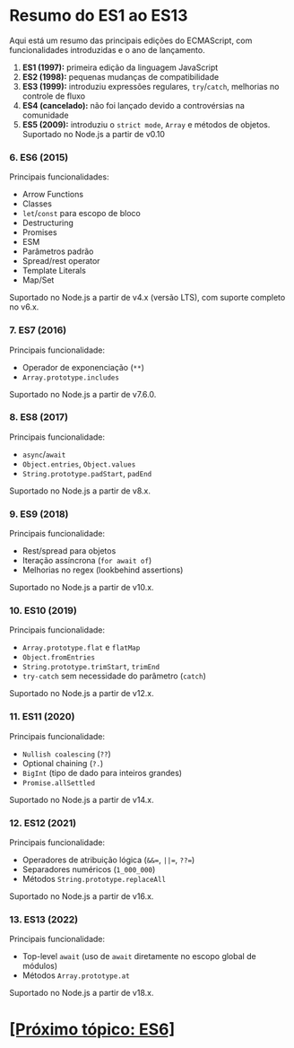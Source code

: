 # Resumo do ES1 ao ES13

Aqui está um resumo das principais edições do ECMAScript, com funcionalidades introduzidas e o ano de lançamento.

1. **ES1 (1997):** primeira edição da linguagem JavaScript
2. **ES2 (1998):** pequenas mudanças de compatibilidade
3. **ES3 (1999):** introduziu expressões regulares, `try`/`catch`, melhorias no controle de fluxo
4. **ES4 (cancelado):** não foi lançado devido a controvérsias na comunidade
5. **ES5 (2009):** introduziu o `strict mode`, `Array` e métodos de objetos. Suportado no Node.js a partir de v0.10

### 6. ES6 (2015)

Principais funcionalidades:

- Arrow Functions
- Classes
- `let`/`const` para escopo de bloco
- Destructuring
- Promises
- ESM
- Parâmetros padrão
- Spread/rest operator
- Template Literals
- Map/Set

Suportado no Node.js a partir de v4.x (versão LTS), com suporte completo no v6.x.

### 7. ES7 (2016)

Principais funcionalidade:

- Operador de exponenciação (`**`)
- `Array.prototype.includes`

Suportado no Node.js a partir de v7.6.0.

### 8. ES8 (2017)

Principais funcionalidade:

- `async`/`await`
- `Object.entries`, `Object.values`
- `String.prototype.padStart`, `padEnd`

Suportado no Node.js a partir de v8.x.

### 9. ES9 (2018)

Principais funcionalidade:

- Rest/spread para objetos
- Iteração assíncrona (`for await of`)
- Melhorias no regex (lookbehind assertions)

Suportado no Node.js a partir de v10.x.

### 10. ES10 (2019)

Principais funcionalidade:

- `Array.prototype.flat` e `flatMap`
- `Object.fromEntries`
- `String.prototype.trimStart`, `trimEnd`
- `try-catch` sem necessidade do parâmetro (`catch`)

Suportado no Node.js a partir de v12.x.

### 11. ES11 (2020)

Principais funcionalidade:

- `Nullish coalescing` (`??`)
- Optional chaining (`?.`)
- `BigInt` (tipo de dado para inteiros grandes)
- `Promise.allSettled`

Suportado no Node.js a partir de v14.x.

### 12. ES12 (2021)

Principais funcionalidade:

- Operadores de atribuição lógica (`&&=`, `||=`, `??=`)
- Separadores numéricos (`1_000_000`)
- Métodos `String.prototype.replaceAll`

Suportado no Node.js a partir de v16.x.

### 13. ES13 (2022)

Principais funcionalidade:

- Top-level `await` (uso de `await` diretamente no escopo global de módulos)
- Métodos `Array.prototype.at`

Suportado no Node.js a partir de v18.x.

# [[Próximo tópico: ES6]](./ES6.md)